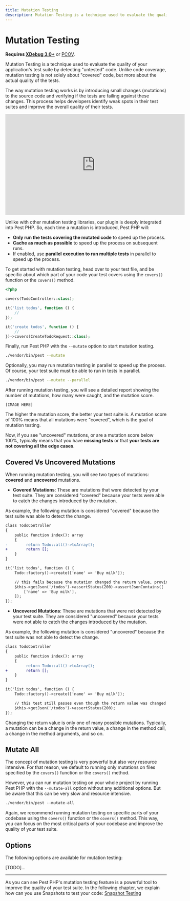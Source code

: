 ```yaml
---
title: Mutation Testing
description: Mutation Testing is a technique used to evaluate the quality of test suites by introducing small changes (mutations) to the source code and verifying if the tests can detect these changes. This process helps developers identify weak spots in their test suites and improve the overall quality of their tests.
---
```


# Mutation Testing

**Requires [XDebug 3.0+](https://xdebug.org/docs/install/)** or [PCOV](https://github.com/krakjoe/pcov).

Mutation Testing is a technique used to evaluate the quality of your application's test suite by detecting "untested" code. Unlike code coverage, mutation testing is not solely about "covered" code, but more about the actual quality of the tests.

The way mutation testing works is by introducing small changes (mutations) to the source code and verifying if the tests are failing against these changes. This process helps developers identify weak spots in their test suites and improve the overall quality of their tests.

<iframe width="560" height="315" src="https://www.youtube.com/embed/SaMoPZwdOCY?si=KBskkVWLUUSyK0u0" title="YouTube video player" frameborder="0" allow="accelerometer; autoplay; clipboard-write; encrypted-media; gyroscope; picture-in-picture; web-share" allowfullscreen></iframe>

Unlike with other mutation testing libraries, our plugin is deeply integrated into Pest PHP. So, each time a mutation is introduced, Pest PHP will:

- **Only run the tests covering the mutated code** to speed up the process.
- **Cache as much as possible** to speed up the process on subsequent runs.
- If enabled, use **parallel execution to run multiple tests** in parallel to speed up the process.

To get started with mutation testing, head over to your test file, and be specific about which part of your code your test covers using the `covers()` function or the `covers()` method.

```php
<?php

covers(TodoController::class);

it('list todos', function () {
    //
});

it('create todos', function () {
    //
})->covers(CreateTodoRequest::class);
```

Finally, run Pest PHP with the `--mutate` option to start mutation testing.

```bash
./vendor/bin/pest --mutate
```

Optionally, you may run mutation testing in parallel to speed up the process. Of course, your test suite must be able to run in tests in parallel.

```bash
./vendor/bin/pest --mutate --parallel
```

After running mutation testing, you will see a detailed report showing the number of mutations, how many were caught, and the mutation score.

```
[IMAGE HERE]
```

The higher the mutation score, the better your test suite is. A mutation score of 100% means that all mutations were "covered", which is the goal of mutation testing.

Now, if you see "uncovered" mutations, or are a mutation score below 100%, typically means that you have **missing tests** or that **your tests are not covering all the edge cases**.

<a name="covered-vs-uncovered-mutations"></a>
## Covered Vs Uncovered Mutations

When running mutation testing, you will see two types of mutations: **covered** and **uncovered** mutations.

- **Covered Mutations**: These are mutations that were detected by your test suite. They are considered "covered" because your tests were able to catch the changes introduced by the mutation.

As example, the following mutation is considered "covered" because the test suite was able to detect the change.

```diff
class TodoController
{
    public function index(): array
    {
-        return Todo::all()->toArray();
+        return [];
    }
}

it('list todos', function () {
    Todo::factory()->create(['name' => 'Buy milk']);

    // this fails because the mutation changed the return value, proving that the test is working and testing the return value...
    $this->getJson('/todos')->assertStatus(200)->assertJsonContains([
        ['name' => 'Buy milk'], 
    ]);
});
```

- **Uncovered Mutations**: These are mutations that were not detected by your test suite. They are considered "uncovered" because your tests were not able to catch the changes introduced by the mutation.

As example, the following mutation is considered "uncovered" because the test suite was not able to detect the change.

```diff
class TodoController
{
    public function index(): array
    {
-        return Todo::all()->toArray();
+        return [];
    }
}

it('list todos', function () {
    Todo::factory()->create(['name' => 'Buy milk']);

    // this test still passes even though the return value was changed by the mutation... 
    $this->getJson('/todos')->assertStatus(200);
});
```

Changing the return value is only one of many possible mutations. Typically, a mutation can be a change in the return value, a change in the method call, a change in the method arguments, and so on.

<a name="mutate-all"></a>
## Mutate All

The concept of mutation testing is very powerful but also very resource intensive. For that reason, we default to running only mutations on files specified by the `covers()` function or the `covers()` method.

However, you can run mutation testing on your whole project by running Pest PHP with the `--mutate-all` option without any additional options. But be aware that this can be very slow and resource intensive.

```php
./vendor/bin/pest --mutate-all
```

Again, we recommend running mutation testing on specific parts of your codebase using the `covers()` function or the `covers()` method. This way, you can focus on the most critical parts of your codebase and improve the quality of your test suite.

<a name="options"></a>
## Options

The following options are available for mutation testing:

<div class="collection-method-list" markdown="1">

[TODO]...

</div>

---

As you can see Pest PHP's mutation testing feature is a powerful tool to improve the quality of your test suite. In the following chapter, we explain how can you use Snapshots to test your code: [Snapshot Testing](/docs/snapshot-testing)
